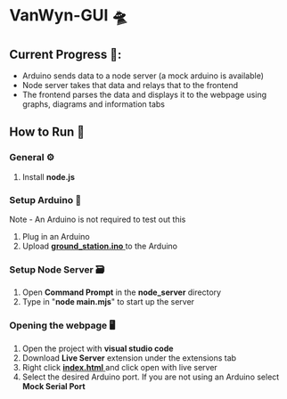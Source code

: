 # VanWyn-GUI 🛸
## Current Progress 🏁: 
- Arduino sends data to a node server (a mock arduino is available)
- Node server takes that data and relays that to the frontend
- The frontend parses the data and displays it to the webpage using graphs, diagrams and information tabs

## How to Run 🏃

### General ⚙️
   1. Install **node.js**
### Setup Arduino 📱
Note - An Arduino is not required to test out this
   1. Plug in an Arduino
   2. Upload [**ground_station.ino** ](others\arduino\ground_station\ground_station.ino) to the Arduino
### Setup Node Server 🗃️
   1. Open **Command Prompt** in the **node_server** directory
   2. Type in "**node main.mjs**" to start up the server
### Opening the webpage 🖥️
   1. Open the project with **visual studio code**
   2. Download **Live Server** extension under the  extensions tab
   3. Right click [**index.html** ](src\frontend\html\index.html) and click open with live server
   4. Select the desired Arduino port. If you are not using an Arduino select **Mock Serial Port**
